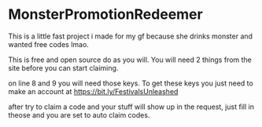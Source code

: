 # MonsterPromotionRedeemer
This is a little fast project i made for my gf because she drinks monster and wanted free codes lmao.

This is free and open source do as you will.
You will need 2 things from the site before you can start claiming.

on line 8 and 9 you will need those keys.
To get these keys you just need to make an account at https://bit.ly/FestivalsUnleashed

after try to claim a code and your stuff will show up in the request, just fill in theose and you are set to auto claim codes.

